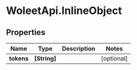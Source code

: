 # WoleetApi.InlineObject

## Properties

Name | Type | Description | Notes
------------ | ------------- | ------------- | -------------
**tokens** | **[String]** |  | [optional] 


